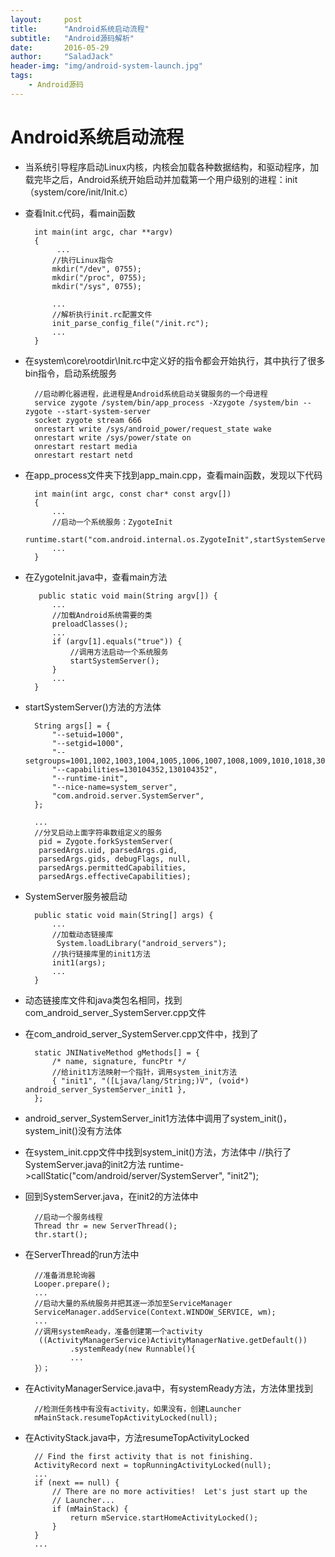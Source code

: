 ```yaml
---
layout:     post
title:      "Android系统启动流程"
subtitle:   "Android源码解析"
date:       2016-05-29
author:     "SaladJack"
header-img: "img/android-system-launch.jpg"
tags:
    - Android源码
---
```


# Android系统启动流程
* 当系统引导程序启动Linux内核，内核会加载各种数据结构，和驱动程序，加载完毕之后，Android系统开始启动并加载第一个用户级别的进程：init（system/core/init/Init.c）

* 查看Init.c代码，看main函数

		int main(int argc, char **argv)
		{
	   		 ...
			//执行Linux指令
		    mkdir("/dev", 0755);
		    mkdir("/proc", 0755);
		    mkdir("/sys", 0755);
	
	      	...
	    	//解析执行init.rc配置文件
	    	init_parse_config_file("/init.rc");
			...
		}

* 在system\core\rootdir\Init.rc中定义好的指令都会开始执行，其中执行了很多bin指令，启动系统服务

		//启动孵化器进程，此进程是Android系统启动关键服务的一个母进程
		service zygote /system/bin/app_process -Xzygote /system/bin --zygote --start-system-server
    	socket zygote stream 666
   	 	onrestart write /sys/android_power/request_state wake
    	onrestart write /sys/power/state on
    	onrestart restart media
    	onrestart restart netd

* 在app_process文件夹下找到app_main.cpp，查看main函数，发现以下代码

		int main(int argc, const char* const argv[])
		{
	   		...
			//启动一个系统服务：ZygoteInit
	        runtime.start("com.android.internal.os.ZygoteInit",startSystemServer);
			...
		}

* 在ZygoteInit.java中，查看main方法

		 public static void main(String argv[]) {
			...
			//加载Android系统需要的类
			preloadClasses();
			...
			if (argv[1].equals("true")) {
				//调用方法启动一个系统服务
                startSystemServer();
            }
			...
		}

* startSystemServer()方法的方法体

		String args[] = {
            "--setuid=1000",
            "--setgid=1000",
            "--setgroups=1001,1002,1003,1004,1005,1006,1007,1008,1009,1010,1018,3001,3002,3003",
            "--capabilities=130104352,130104352",
            "--runtime-init",
            "--nice-name=system_server",
            "com.android.server.SystemServer",
        };

		...
		//分叉启动上面字符串数组定义的服务
		 pid = Zygote.forkSystemServer(
         parsedArgs.uid, parsedArgs.gid,
         parsedArgs.gids, debugFlags, null,
         parsedArgs.permittedCapabilities,
         parsedArgs.effectiveCapabilities);
* SystemServer服务被启动

		public static void main(String[] args) {
			...
			//加载动态链接库
			 System.loadLibrary("android_servers");
        	//执行链接库里的init1方法
			init1(args);
			...
		}

* 动态链接库文件和java类包名相同，找到com\_android\_server\_SystemServer.cpp文件
* 在com\_android\_server\_SystemServer.cpp文件中，找到了

		static JNINativeMethod gMethods[] = {
		    /* name, signature, funcPtr */
			//给init1方法映射一个指针，调用system_init方法
		    { "init1", "([Ljava/lang/String;)V", (void*) android_server_SystemServer_init1 },
		};

* android\_server\_SystemServer\_init1方法体中调用了system\_init()，system\_init()没有方法体
* 在system\_init.cpp文件中找到system\_init()方法，方法体中
		//执行了SystemServer.java的init2方法
		runtime->callStatic("com/android/server/SystemServer", "init2");

* 回到SystemServer.java，在init2的方法体中

		//启动一个服务线程
		Thread thr = new ServerThread();
        thr.start();

* 在ServerThread的run方法中
		
		//准备消息轮询器
		Looper.prepare();
		...
		//启动大量的系统服务并把其逐一添加至ServiceManager
		ServiceManager.addService(Context.WINDOW_SERVICE, wm);
		...
		//调用systemReady，准备创建第一个activity
		 ((ActivityManagerService)ActivityManagerNative.getDefault())
                .systemReady(new Runnable(){
				...
		}）；

* 在ActivityManagerService.java中，有systemReady方法，方法体里找到

		//检测任务栈中有没有activity，如果没有，创建Launcher
		mMainStack.resumeTopActivityLocked(null);
* 在ActivityStack.java中，方法resumeTopActivityLocked

		// Find the first activity that is not finishing.
        ActivityRecord next = topRunningActivityLocked(null);
        ...
        if (next == null) {
            // There are no more activities!  Let's just start up the
            // Launcher...
            if (mMainStack) {
                return mService.startHomeActivityLocked();
            }
        }
		...

